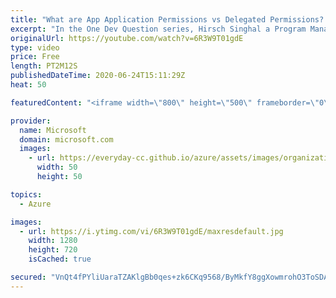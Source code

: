 ```yaml
---
title: "What are App Application Permissions vs Delegated Permissions? | One Dev Question: Hirsch Singhal"
excerpt: "In the One Dev Question series, Hirsch Singhal a Program Manager working on the Microsoft identity platform, explains how Azure Active Directory (Azure AD) applications and users interact with different parts of the permissions system.    For more information, visit: https://docs.microsoft.com/azure/active-directory/develop/v2-permissions-and-consent?WT.mc_id=onedevquestion-c9-AzureIdent"
originalUrl: https://youtube.com/watch?v=6R3W9T01gdE
type: video
price: Free
length: PT2M12S
publishedDateTime: 2020-06-24T15:11:29Z
heat: 50

featuredContent: "<iframe width=\"800\" height=\"500\" frameborder=\"0\" src=\"https://www.youtube.com/embed/6R3W9T01gdE\" allow=\"accelerometer; autoplay; encrypted-media; gyroscope; picture-in-picture\" allowfullscreen></iframe>"

provider:
  name: Microsoft
  domain: microsoft.com
  images:
    - url: https://everyday-cc.github.io/azure/assets/images/organizations/microsoft.com-50x50.jpg
      width: 50
      height: 50

topics:
  - Azure

images:
  - url: https://i.ytimg.com/vi/6R3W9T01gdE/maxresdefault.jpg
    width: 1280
    height: 720
    isCached: true

secured: "VnQt4fPYliUaraTZAKlgBb0qes+zk6CKq9568/ByMkfY8ggXowmrohO3ToSDAbaQ+XxwO8pegqwMGdkRXSu7EHX6/s9wndmpXssFrCXbbROPXlb/XVkvw/3jRh7wL4i4CHQYfx5TmPOVRNc50eTXkWtZkexPfs4YSbFV4EiFEO+wnphRGWmKnufyzXOI2uHJ1na6jlGJnZ6+FmADPFuf1ZrTGH9I0CgAcfNDqDbSJTlL7XM3LQ7EW83zMEXoEM+NemxnrLdy4aNLm+IGKX0wac4tQKCerHyP53SdyFNd2gohuHAhsv4z1egkYuOo93+ODpMLqnzsxpZINmN8VnhUhfp4wQT9QafVFCf5/HFl+KhcjNEPoK2j1ykj2ME7Q3WpOjA2OV6sUVnKepZs0DcIfzKtOK01YjdO8/EFCCgcDsY=;1peduO/I2WuUTlZacvHJ7A=="
---
```


